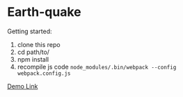 # Earth-quake

Getting started:

1. clone this repo
2. cd path/to/
3. npm install
4. recompile js code ```node_modules/.bin/webpack --config webpack.config.js```

[Demo Link](http://anivash.com/samples/earth-quake/)

